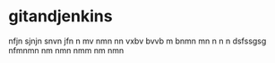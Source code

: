 # gitandjenkins
nfjn sjnjn
snvn jfn 
n mv nmn nn 
vxbv bvvb m bnmn mn n n n 
dsfssgsg
 nfmnmn  nm nmn nmm nm nmn
